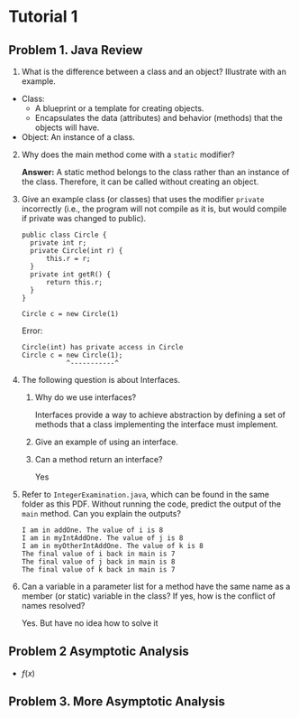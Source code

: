 # Tutorial 1

## Problem 1. Java Review

1. What is the difference between a class and an object? Illustrate with an example.
  - Class: 
    - A blueprint or a template for creating objects. 
    - Encapsulates the data (attributes) and behavior (methods) that the objects will have. 
  - Object: An instance of a class.

2. Why does the main method come with a `static` modifier?

    **Answer:** A static method belongs to the class rather than an instance of the class. Therefore, it can be called without creating an object.


3. Give an example class (or classes) that uses the modifier 
`private` incorrectly (i.e., the program will not compile as it is, but would compile if private was changed to public).

   ```
   public class Circle {
     private int r;
     private Circle(int r) {
         this.r = r;
     }
     private int getR() {
         return this.r;
     }
   }
      
   Circle c = new Circle(1)
   ```
   Error:
   ```
   Circle(int) has private access in Circle
   Circle c = new Circle(1);
              ^-----------^
   ```

4. The following question is about Interfaces.
    1. Why do we use interfaces?
   
       Interfaces provide a way to achieve abstraction 
       by defining a set of methods that a class implementing 
       the interface must implement.
   
   2. Give an example of using an interface.
   
   3. Can a method return an interface?
        
       Yes

5. Refer to ``IntegerExamination.java``, which can be found in the same folder as this PDF.
   Without running the code, predict the output of the `main` method. Can you explain the
   outputs?

   ```
   I am in addOne. The value of i is 8
   I am in myIntAddOne. The value of j is 8
   I am in myOtherIntAddOne. The value of k is 8
   The final value of i back in main is 7
   The final value of j back in main is 8
   The final value of k back in main is 7
   ```
   

6. Can a variable in a parameter list for a method have the same name as a member (or static)
   variable in the class? If yes, how is the conflict of names resolved?
   
   Yes.
    But have no idea how to solve it
    
    
## Problem 2 Asymptotic Analysis

- $f(x)$

## Problem 3. More Asymptotic Analysis









